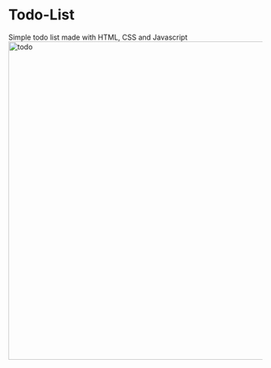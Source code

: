 # Todo-List
Simple todo list made with HTML, CSS and Javascript 
<img width="631" alt="todo" src="https://user-images.githubusercontent.com/55441180/119230856-42428200-bb1e-11eb-81ce-a78d43718315.png">
